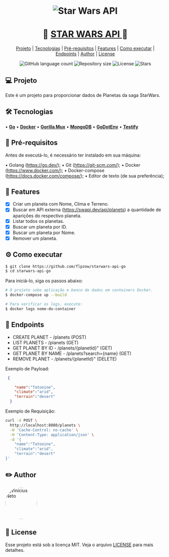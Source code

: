 <!-- # Projeto
# Tecnologias
# Pré-requisitos
# Features
# Como executar
# Endpoints
# Author
# Licença -->
<h1 align="center">
    <img alt="Star Wars API" title="#Star Wars API" src="https://lumiere-a.akamaihd.net/v1/images/darth-vader-main_4560aff7.jpeg?region=0%2C67%2C1280%2C720&width=960" />
</h1>

<h1 align="center">
   🚀 <a href="#"> STAR WARS API </a> 🚀
</h1>

<p align="center">
 <a href="#projeto">Projeto</a> |
 <a href="#tecnologias">Tecnologias</a> |
 <a href="#prerequisitos">Pré-requisitos</a> |
 <a href="#features">Features</a> | 
 <a href="#comoexecutar">Como executar</a> |  
 <a href="#endpoints">Endpoints</a> | 
 <a href="#author">Author</a> |
 <a href="#license">License</a> 
</p>

<p align="center">
  <img alt="GitHub language count" src="https://img.shields.io/github/languages/count/flpzow/starwars-api-go?color=red">

  <img alt="Repository size" src="https://img.shields.io/github/repo-size/flpzow/starwars-api-go">
 
  <img alt="License" src="https://img.shields.io/badge/license-MIT-red">

  <img src="https://img.shields.io/github/stars/flpzow/starwars-api-go?label=stars&message=MIT&color=8257E5&labelColor=000000" alt="Stars">
</p>

## 💻 Projeto

Este é um projeto para proporcionar dados de Planetas da saga StarWars.

## 🛠️ Tecnologias
• **[Go](https://go.dev/)**
• **[Docker](https://www.docker.com/)**
• **[Gorilla Mux](https://github.com/gorilla/mux)**
• **[MongoDB](https://www.mongodb.com/)**
• **[GoDotEnv](https://github.com/joho/godotenv)**
• **[Testify](https://github.com/stretchr/testify)**


## 🧩 Pré-requisitos

Antes de executá-lo, é necessário ter instalado em sua máquina:

  • Golang (https://go.dev/);
  • Git (https://git-scm.com/);
  • Docker (https://www.docker.com/);
  • Docker-compose (https://docs.docker.com/compose/);
  • Editor de texto (de sua preferência);

## 📝 Features

- [x] Criar um planeta com Nome, Clima e Terreno.
- [x] Buscar em API externa (https://swapi.dev/api/planets) a quantidade de aparições do respectivo planeta.
- [x] Listar todos os planetas.
- [x] Buscar um planeta por ID.
- [x] Buscar um planeta por Nome.
- [x] Remover um planeta.

## ⚙️ Como executar

```bash
$ git clone https://github.com/flpzow/starwars-api-go
$ cd starwars-api-go
```

Para iniciá-lo, siga os passos abaixo:
```bash
# O projeto sobe aplicação e banco de dados em conteiners Docker.
$ docker-compose up --build
```

```bash
# Para verificar os logs, execute:
$ docker logs nome-do-container
```

## 🎯 Endpoints

* CREATE PLANET - /planets (POST) 
* LIST PLANETS - /planets (GET)
* GET PLANET BY ID - /planets/{planetId}" (GET) 
* GET PLANET BY NAME - /planets?search={name} (GET)
* REMOVE PLANET - /planets/{planetId}" (DELETE)

Exemplo de Payload:

```json
 {

    "name":"Tatooine",
    "climate":"arid",
    "terrain":"desert"
  }
```

 Exemplo de Requisição:
 
```sh
curl -X POST \
  http://localhost:8080/planets \
  -H 'Cache-Control: no-cache' \
  -H 'Content-Type: application/json' \
  -d '{
	"name":"Tatooine",
	"climate":"arid",
	"terrain":"desert"
}'
```

## ✏️ Author

<img style="border-radius: 50%;" src="https://avatars.githubusercontent.com/flpzow" width="100px;" alt="Vinícius Neto"/> 
 <br />

## 📝 License

Esse projeto está sob a licença MIT. Veja o arquivo [LICENSE](LICENSE.md) para mais detalhes.